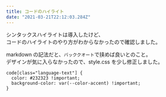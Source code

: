 ```yaml
---
title: コードのハイライト
date: "2021-03-21T22:12:03.284Z"
---
```


シンタックスハイライトは導入したけど、  
コードのハイライトのやり方がわからなかったので確認しました。

markdown の記法だと、`バッククオート`で挟めば良いとのこと。  
デザインが気に入らなかったので、style.css を少し修正しました。

```css:title=style.css（追記）
code[class="language-text"] {
  color: #232323 !important;
  background-color: var(--color-accent) !important;
}
```
